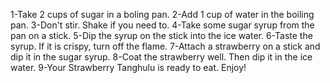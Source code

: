 1-Take 2 cups of sugar in a boling pan.
2-Add 1 cup of water in the boiling pan.
3-Don't stir. Shake if you need to.
4-Take some sugar syrup from the pan on a stick.
5-Dip the syrup on the stick into the ice water.
6-Taste the syrup. If it is crispy, turn off the flame.
7-Attach a strawberry on a stick and dip it in the sugar syrup.
8-Coat the strawberry well. Then dip it in the ice water.
9-Your Strawberry Tanghulu is ready to eat. Enjoy!